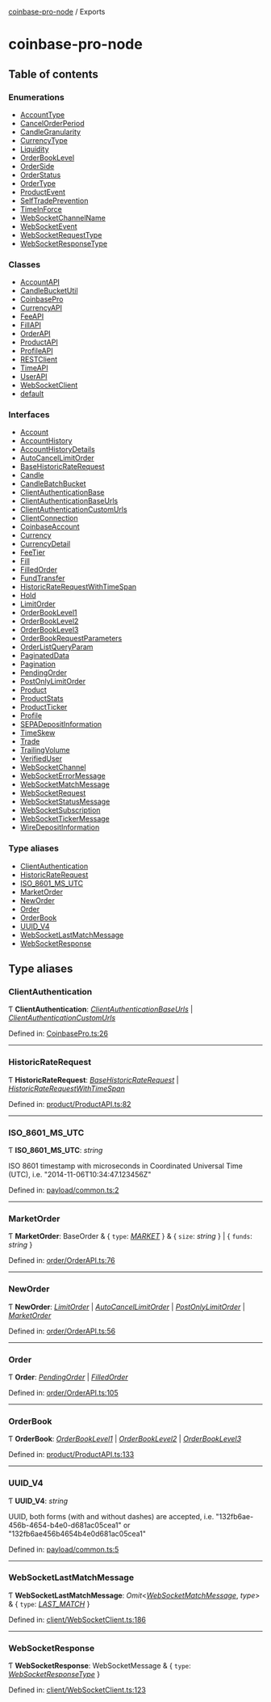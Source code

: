 [coinbase-pro-node](README.md) / Exports

# coinbase-pro-node

## Table of contents

### Enumerations

- [AccountType](enums/accounttype.md)
- [CancelOrderPeriod](enums/cancelorderperiod.md)
- [CandleGranularity](enums/candlegranularity.md)
- [CurrencyType](enums/currencytype.md)
- [Liquidity](enums/liquidity.md)
- [OrderBookLevel](enums/orderbooklevel.md)
- [OrderSide](enums/orderside.md)
- [OrderStatus](enums/orderstatus.md)
- [OrderType](enums/ordertype.md)
- [ProductEvent](enums/productevent.md)
- [SelfTradePrevention](enums/selftradeprevention.md)
- [TimeInForce](enums/timeinforce.md)
- [WebSocketChannelName](enums/websocketchannelname.md)
- [WebSocketEvent](enums/websocketevent.md)
- [WebSocketRequestType](enums/websocketrequesttype.md)
- [WebSocketResponseType](enums/websocketresponsetype.md)

### Classes

- [AccountAPI](classes/accountapi.md)
- [CandleBucketUtil](classes/candlebucketutil.md)
- [CoinbasePro](classes/coinbasepro.md)
- [CurrencyAPI](classes/currencyapi.md)
- [FeeAPI](classes/feeapi.md)
- [FillAPI](classes/fillapi.md)
- [OrderAPI](classes/orderapi.md)
- [ProductAPI](classes/productapi.md)
- [ProfileAPI](classes/profileapi.md)
- [RESTClient](classes/restclient.md)
- [TimeAPI](classes/timeapi.md)
- [UserAPI](classes/userapi.md)
- [WebSocketClient](classes/websocketclient.md)
- [default](classes/default.md)

### Interfaces

- [Account](interfaces/account.md)
- [AccountHistory](interfaces/accounthistory.md)
- [AccountHistoryDetails](interfaces/accounthistorydetails.md)
- [AutoCancelLimitOrder](interfaces/autocancellimitorder.md)
- [BaseHistoricRateRequest](interfaces/basehistoricraterequest.md)
- [Candle](interfaces/candle.md)
- [CandleBatchBucket](interfaces/candlebatchbucket.md)
- [ClientAuthenticationBase](interfaces/clientauthenticationbase.md)
- [ClientAuthenticationBaseUrls](interfaces/clientauthenticationbaseurls.md)
- [ClientAuthenticationCustomUrls](interfaces/clientauthenticationcustomurls.md)
- [ClientConnection](interfaces/clientconnection.md)
- [CoinbaseAccount](interfaces/coinbaseaccount.md)
- [Currency](interfaces/currency.md)
- [CurrencyDetail](interfaces/currencydetail.md)
- [FeeTier](interfaces/feetier.md)
- [Fill](interfaces/fill.md)
- [FilledOrder](interfaces/filledorder.md)
- [FundTransfer](interfaces/fundtransfer.md)
- [HistoricRateRequestWithTimeSpan](interfaces/historicraterequestwithtimespan.md)
- [Hold](interfaces/hold.md)
- [LimitOrder](interfaces/limitorder.md)
- [OrderBookLevel1](interfaces/orderbooklevel1.md)
- [OrderBookLevel2](interfaces/orderbooklevel2.md)
- [OrderBookLevel3](interfaces/orderbooklevel3.md)
- [OrderBookRequestParameters](interfaces/orderbookrequestparameters.md)
- [OrderListQueryParam](interfaces/orderlistqueryparam.md)
- [PaginatedData](interfaces/paginateddata.md)
- [Pagination](interfaces/pagination.md)
- [PendingOrder](interfaces/pendingorder.md)
- [PostOnlyLimitOrder](interfaces/postonlylimitorder.md)
- [Product](interfaces/product.md)
- [ProductStats](interfaces/productstats.md)
- [ProductTicker](interfaces/productticker.md)
- [Profile](interfaces/profile.md)
- [SEPADepositInformation](interfaces/sepadepositinformation.md)
- [TimeSkew](interfaces/timeskew.md)
- [Trade](interfaces/trade.md)
- [TrailingVolume](interfaces/trailingvolume.md)
- [VerifiedUser](interfaces/verifieduser.md)
- [WebSocketChannel](interfaces/websocketchannel.md)
- [WebSocketErrorMessage](interfaces/websocketerrormessage.md)
- [WebSocketMatchMessage](interfaces/websocketmatchmessage.md)
- [WebSocketRequest](interfaces/websocketrequest.md)
- [WebSocketStatusMessage](interfaces/websocketstatusmessage.md)
- [WebSocketSubscription](interfaces/websocketsubscription.md)
- [WebSocketTickerMessage](interfaces/websockettickermessage.md)
- [WireDepositInformation](interfaces/wiredepositinformation.md)

### Type aliases

- [ClientAuthentication](modules.md#clientauthentication)
- [HistoricRateRequest](modules.md#historicraterequest)
- [ISO\_8601\_MS\_UTC](modules.md#iso_8601_ms_utc)
- [MarketOrder](modules.md#marketorder)
- [NewOrder](modules.md#neworder)
- [Order](modules.md#order)
- [OrderBook](modules.md#orderbook)
- [UUID\_V4](modules.md#uuid_v4)
- [WebSocketLastMatchMessage](modules.md#websocketlastmatchmessage)
- [WebSocketResponse](modules.md#websocketresponse)

## Type aliases

### ClientAuthentication

Ƭ **ClientAuthentication**: [*ClientAuthenticationBaseUrls*](interfaces/clientauthenticationbaseurls.md) \| [*ClientAuthenticationCustomUrls*](interfaces/clientauthenticationcustomurls.md)

Defined in: [CoinbasePro.ts:26](https://github.com/bennycode/coinbase-pro-node/blob/c3d8f7c/src/CoinbasePro.ts#L26)

___

### HistoricRateRequest

Ƭ **HistoricRateRequest**: [*BaseHistoricRateRequest*](interfaces/basehistoricraterequest.md) \| [*HistoricRateRequestWithTimeSpan*](interfaces/historicraterequestwithtimespan.md)

Defined in: [product/ProductAPI.ts:82](https://github.com/bennycode/coinbase-pro-node/blob/c3d8f7c/src/product/ProductAPI.ts#L82)

___

### ISO\_8601\_MS\_UTC

Ƭ **ISO\_8601\_MS\_UTC**: *string*

ISO 8601 timestamp with microseconds in Coordinated Universal Time (UTC), i.e. "2014-11-06T10:34:47.123456Z"

Defined in: [payload/common.ts:2](https://github.com/bennycode/coinbase-pro-node/blob/c3d8f7c/src/payload/common.ts#L2)

___

### MarketOrder

Ƭ **MarketOrder**: BaseOrder & { `type`: [*MARKET*](enums/ordertype.md#market)  } & { `size`: *string*  } \| { `funds`: *string*  }

Defined in: [order/OrderAPI.ts:76](https://github.com/bennycode/coinbase-pro-node/blob/c3d8f7c/src/order/OrderAPI.ts#L76)

___

### NewOrder

Ƭ **NewOrder**: [*LimitOrder*](interfaces/limitorder.md) \| [*AutoCancelLimitOrder*](interfaces/autocancellimitorder.md) \| [*PostOnlyLimitOrder*](interfaces/postonlylimitorder.md) \| [*MarketOrder*](modules.md#marketorder)

Defined in: [order/OrderAPI.ts:56](https://github.com/bennycode/coinbase-pro-node/blob/c3d8f7c/src/order/OrderAPI.ts#L56)

___

### Order

Ƭ **Order**: [*PendingOrder*](interfaces/pendingorder.md) \| [*FilledOrder*](interfaces/filledorder.md)

Defined in: [order/OrderAPI.ts:105](https://github.com/bennycode/coinbase-pro-node/blob/c3d8f7c/src/order/OrderAPI.ts#L105)

___

### OrderBook

Ƭ **OrderBook**: [*OrderBookLevel1*](interfaces/orderbooklevel1.md) \| [*OrderBookLevel2*](interfaces/orderbooklevel2.md) \| [*OrderBookLevel3*](interfaces/orderbooklevel3.md)

Defined in: [product/ProductAPI.ts:133](https://github.com/bennycode/coinbase-pro-node/blob/c3d8f7c/src/product/ProductAPI.ts#L133)

___

### UUID\_V4

Ƭ **UUID\_V4**: *string*

UUID, both forms (with and without dashes) are accepted, i.e. "132fb6ae-456b-4654-b4e0-d681ac05cea1" or "132fb6ae456b4654b4e0d681ac05cea1"

Defined in: [payload/common.ts:5](https://github.com/bennycode/coinbase-pro-node/blob/c3d8f7c/src/payload/common.ts#L5)

___

### WebSocketLastMatchMessage

Ƭ **WebSocketLastMatchMessage**: *Omit*<[*WebSocketMatchMessage*](interfaces/websocketmatchmessage.md), *type*\> & { `type`: [*LAST\_MATCH*](enums/websocketresponsetype.md#last_match)  }

Defined in: [client/WebSocketClient.ts:186](https://github.com/bennycode/coinbase-pro-node/blob/c3d8f7c/src/client/WebSocketClient.ts#L186)

___

### WebSocketResponse

Ƭ **WebSocketResponse**: WebSocketMessage & { `type`: [*WebSocketResponseType*](enums/websocketresponsetype.md)  }

Defined in: [client/WebSocketClient.ts:123](https://github.com/bennycode/coinbase-pro-node/blob/c3d8f7c/src/client/WebSocketClient.ts#L123)
